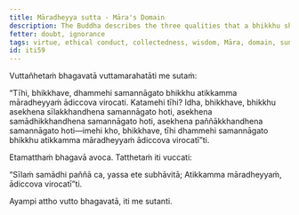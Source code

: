 ```yaml
---
title: Māradheyya sutta - Māra's Domain
description: The Buddha describes the three qualities that a bhikkhu should be endowed with to transcend Māra's domain and shine like the sun.
fetter: doubt, ignorance
tags: virtue, ethical conduct, collectedness, wisdom, Māra, domain, sun, iti, iti50-99
id: iti59
---
```


Vuttañhetaṁ bhagavatā vuttamarahatāti me sutaṁ:

“Tīhi, bhikkhave, dhammehi samannāgato bhikkhu atikkamma māradheyyaṁ ādiccova virocati. Katamehi tīhi? Idha, bhikkhave, bhikkhu asekhena sīlakkhandhena samannāgato hoti, asekhena samādhikkhandhena samannāgato hoti, asekhena paññākkhandhena samannāgato hoti—imehi kho, bhikkhave, tīhi dhammehi samannāgato bhikkhu atikkamma māradheyyaṁ ādiccova virocatī”ti.

Etamatthaṁ bhagavā avoca. Tatthetaṁ iti vuccati:

“Sīlaṁ samādhi paññā ca,
yassa ete subhāvitā;
Atikkamma māradheyyaṁ,
ādiccova virocatī”ti.

Ayampi attho vutto bhagavatā, iti me sutanti.
